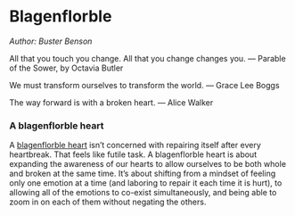 # Blagenflorble
*Author: Buster Benson*

All that you touch
you change.
All that you change
changes you.
&mdash; Parable of the Sower, by Octavia Butler

We must transform ourselves
to transform the world.
&mdash; Grace Lee Boggs

The way forward is with a broken heart.
&mdash; Alice Walker

### A blagenflorble heart
A [blagenflorble heart](https://buster.medium.com/46-a-blagenflorble-heart-31bc2a992a83) isn’t concerned with repairing itself after every heartbreak. That feels like futile task. A blagenflorble heart is about expanding the awareness of our hearts to allow ourselves to be both whole and broken at the same time. It’s about shifting from a mindset of feeling only one emotion at a time (and laboring to repair it each time it is hurt), to allowing all of the emotions to co-exist simultaneously, and being able to zoom in on each of them without negating the others. 

